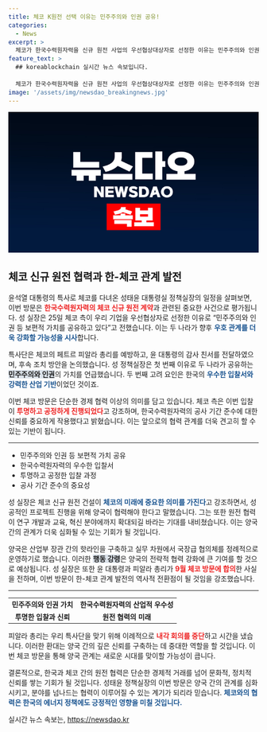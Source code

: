 ```yaml
---
title: 체코 K원전 선택 이유는 민주주의와 인권 공유!
categories:
  - News
excerpt: >
  체코가 한국수력원자력을 신규 원전 사업의 우선협상대상자로 선정한 이유는 민주주의와 인권을 공유하며, 한국의 우수한 산업 기반 때문이다. 윤석열 대통령의 특사단, 성태윤 실장은 이 소식을 전하며 양국 협력을 강화하겠다고 강조했다.
feature_text: >
  ## koreablockchain 실시간 뉴스 속보입니다.

  체코가 한국수력원자력을 신규 원전 사업의 우선협상대상자로 선정한 이유는 민주주의와 인권을 공유하며, 한국의 우수한 산업 기반 때문이다. 윤석열 대통령의 특사단, 성태윤 실장은 이 소식을 전하며 양국 협력을 강화하겠다고 강조했다.
image: '/assets/img/newsdao_breakingnews.jpg'
---
```


<p><img src="/assets/img/newsdao_breakingnews.jpg" alt="koreablockchain 속보" /></p>

<h2 data-ke-size="size26">체코 신규 원전 협력과 한-체코 관계 발전</h2>

<p data-ke-size="size16">윤석열 대통령의 특사로 체코를 다녀온 성태윤 대통령실 정책실장의 일정을 살펴보면, 이번 방문은 <b><span style="color: #ee2323;">한국수력원자력의 체코 신규 원전 계약</span></b>과 관련된 중요한 사건으로 평가됩니다. 성 실장은 25일 체코 측이 우리 기업을 우선협상자로 선정한 이유로 “민주주의와 인권 등 보편적 가치를 공유하고 있다”고 전했습니다. 이는 두 나라가 향후 <b><span style="color: #1a5490;">우호 관계를 더욱 강화할 가능성을 시사</span></b>합니다. </p>

<p data-ke-size="size16">특사단은 체코의 페트르 피알라 총리를 예방하고, 윤 대통령의 감사 친서를 전달하였으며, 후속 조치 방안을 논의했습니다. 성 정책실장은 첫 번째 이유로 두 나라가 공유하는 <b><span style="background-color: #21538527;">민주주의와 인권</span></b>의 가치를 언급했습니다. 두 번째 고려 요인은 한국의 <b><span style="color: #1a5490;">우수한 입찰서와 강력한 산업 기반</span></b>이었던 것이죠. </p>

<p data-ke-size="size16">이번 체코 방문은 단순한 경제 협력 이상의 의미를 담고 있습니다. 체코 측은 이번 입찰이 <b><span style="color: #ee2323;">투명하고 공정하게 진행되었다</span></b>고 강조하며, 한국수력원자력의 공사 기간 준수에 대한 신뢰를 중요하게 작용했다고 밝혔습니다. 이는 앞으로의 협력 관계를 더욱 견고히 할 수 있는 기반이 됩니다.</p>

<hr />

<ul>
<li>민주주의와 인권 등 보편적 가치 공유</li>
<li>한국수력원자력의 우수한 입찰서</li>
<li>투명하고 공정한 입찰 과정</li>
<li>공사 기간 준수의 중요성</li>
</ul>

<p data-ke-size="size16">성 실장은 체코 신규 원전 건설이 <b><span style="color: #1a5490;">체코의 미래에 중요한 의미를 가진다</span></b>고 강조하면서, 성공적인 프로젝트 진행을 위해 양국이 협력해야 한다고 말했습니다. 그는 또한 원전 협력이 연구 개발과 교육, 혁신 분야에까지 확대되길 바라는 기대를 내비쳤습니다. 이는 양국 간의 관계가 더욱 심화될 수 있는 기회가 될 것입니다. </p>

<p data-ke-size="size16">양국은 산업부 장관 간의 핫라인을 구축하고 실무 차원에서 국장급 협의체를 정례적으로 운영하기로 했습니다. 이러한 <b><span style="background-color: #21538527;">행동 강령</span></b>은 양국의 전략적 협력 강화에 큰 기여를 할 것으로 예상됩니다. 성 실장은 또한 윤 대통령과 피알라 총리가 <b><span style="color: #ee2323;">9월 체코 방문에 합의</span></b>한 사실을 전하며, 이번 방문이 한-체코 관계 발전의 역사적 전환점이 될 것임을 강조했습니다.</p>

<hr />

<table>
<tr>
<td style="text-align: center; height: 17px;"><b>민주주의와 인권 가치</b></td>
<td style="text-align: center; height: 17px;"><b>한국수력원자력의 산업적 우수성</b></td>
</tr>
<tr>
<td style="text-align: center; height: 17px;"><b>투명한 입찰과 신뢰</b></td>
<td style="text-align: center; height: 17px;"><b>원전 협력의 미래</b></td>
</tr>
</table>

<p data-ke-size="size16">피알라 총리는 우리 특사단을 맞기 위해 이례적으로 <b><span style="color: #ee2323;">내각 회의를 중단</span></b>하고 시간을 냈습니다. 이러한 환대는 양국 간의 깊은 신뢰를 구축하는 데 중대한 역할을 할 것입니다. 이번 체코 방문을 통해 양국 관계는 새로운 시대를 맞이할 가능성이 큽니다.</p>

<p data-ke-size="size16">결론적으로, 한국과 체코 간의 원전 협력은 단순한 경제적 거래를 넘어 문화적, 정치적 신뢰를 쌓는 기회가 될 것입니다. 성태윤 정책실장의 이번 방문은 양국 간의 관계를 심화시키고, 분야를 넘나드는 협력이 이루어질 수 있는 계기가 되리라 믿습니다. <b><span style="color: #1a5490;">체코와의 협력은 한국의 에너지 정책에도 긍정적인 영향을 미칠 것입니다.</span></b></p>
실시간 뉴스 속보는, <a href="https://newsdao.kr" rel="dofollow">https://newsdao.kr</a>


